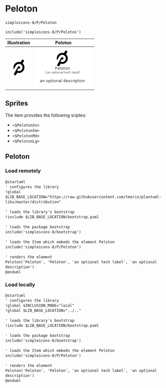 # Peloton


```text
simpleicons-8/P/Peloton
```

```text
include('simpleicons-8/P/Peloton')
```



| Illustration | Peloton |
| :---: | :---: |
| ![illustration for Illustration](../../simpleicons-8/P/Peloton.png) | ![illustration for Peloton](../../simpleicons-8/P/Peloton.Local.png) |



## Sprites
The item provides the following sriptes:

- `<$PelotonXs>`
- `<$PelotonSm>`
- `<$PelotonMd>`
- `<$PelotonLg>`





## Peloton

### Load remotely
```plantuml
@startuml
' configures the library
!global $LIB_BASE_LOCATION="https://raw.githubusercontent.com/tmorin/plantuml-libs/master/distribution"

' loads the library's bootstrap
!include $LIB_BASE_LOCATION/bootstrap.puml

' loads the package bootstrap
include('simpleicons-8/bootstrap')

' loads the Item which embeds the element Peloton
include('simpleicons-8/P/Peloton')

' renders the element
Peloton('Peloton', 'Peloton', 'an optional tech label', 'an optional description')
@enduml
```

### Load locally
```plantuml
@startuml
' configures the library
!global $INCLUSION_MODE="local"
!global $LIB_BASE_LOCATION="../.."

' loads the library's bootstrap
!include $LIB_BASE_LOCATION/bootstrap.puml

' loads the package bootstrap
include('simpleicons-8/bootstrap')

' loads the Item which embeds the element Peloton
include('simpleicons-8/P/Peloton')

' renders the element
Peloton('Peloton', 'Peloton', 'an optional tech label', 'an optional description')
@enduml
```

